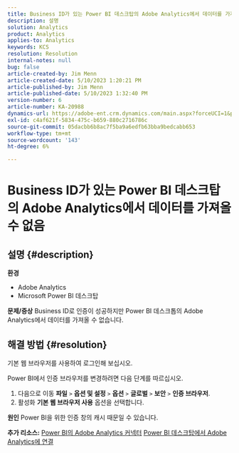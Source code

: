 ```yaml
---
title: Business ID가 있는 Power BI 데스크탑의 Adobe Analytics에서 데이터를 가져올 수 없음
description: 설명
solution: Analytics
product: Analytics
applies-to: Analytics
keywords: KCS
resolution: Resolution
internal-notes: null
bug: false
article-created-by: Jim Menn
article-created-date: 5/10/2023 1:20:21 PM
article-published-by: Jim Menn
article-published-date: 5/10/2023 1:32:40 PM
version-number: 6
article-number: KA-20988
dynamics-url: https://adobe-ent.crm.dynamics.com/main.aspx?forceUCI=1&pagetype=entityrecord&etn=knowledgearticle&id=0153d469-35ef-ed11-8849-6045bd006295
exl-id: c4af621f-5834-475c-b659-880c2716786c
source-git-commit: 05dacbb6b8ac7f5ba9a6edfb63bba9bedcabb653
workflow-type: tm+mt
source-wordcount: '143'
ht-degree: 6%

---
```


# Business ID가 있는 Power BI 데스크탑의 Adobe Analytics에서 데이터를 가져올 수 없음

## 설명 {#description}


<b>환경</b>

- Adobe Analytics
- Microsoft Power BI 데스크탑




<b>문제/증상</b>
Business ID로 인증이 성공하지만 Power BI 데스크톱의 Adobe Analytics에서 데이터를 가져올 수 없습니다.


## 해결 방법 {#resolution}


기본 웹 브라우저를 사용하여 로그인해 보십시오.

Power BI에서 인증 브라우저를 변경하려면 다음 단계를 따르십시오.

1. 다음으로 이동 <b>파일</b> `>`  <b>옵션 및 설정</b> `>`  <b>옵션</b> `>`  <b>글로벌</b> `>`  <b>보안</b> `>`  <b>인증 브라우저</b>.
2. 활성화 <b>기본 웹 브라우저 사용</b> 옵션을 선택합니다.


<b>원인</b>
Power BI을 위한 인증 창의 캐시 때문일 수 있습니다.

<b>추가 리소스:</b>
[Power BI의 Adobe Analytics 커넥터](https://experienceleague.adobe.com/docs/analytics-learn/tutorials/integrations/power-bi/adobe-analytics-connector-in-power-bi.html?lang=en)
[Power BI 데스크탑에서 Adobe Analytics에 연결](https://learn.microsoft.com/en-us/power-bi/connect-data/desktop-connect-adobe-analytics)
